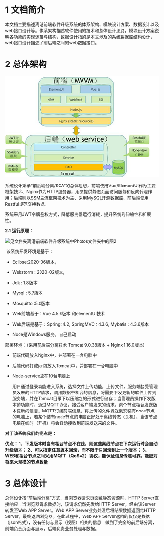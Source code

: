 # 1  文档简介

本文档主要描述离港前端软件升级系统的体系架构、模块设计方案、数据设计以及web接口设计等。体系架构描述软件使用的技术和总体设计思路，模块设计方案说明各功能的实现逻辑与结构，数据设计指的是本文涉及的系统数据库结构设计，web接口设计描述了前后端之间的web数据接口。

 

# 2   总体架构

![见文件夹离港前端软件升级系统中Photos文件夹中的图1](https://github.com/Dorian1015/Distribute/blob/main/%E7%A6%BB%E6%B8%AF%E5%89%8D%E7%AB%AF%E8%BD%AF%E4%BB%B6%E5%8D%87%E7%BA%A7%E7%B3%BB%E7%BB%9F/Photos/1.png)

系统设计秉承“前后端分离/SOA”的总体思想，前端使用Vue/ElementUI作为主要框架技术、Nginx作为HTTP服务器，用来提供静态页面访问服务和反向代理作用；后端则以SSM主流框架技术为主、采用MySQL开源数据库，前后端使用Restful规范交换数据。

系统采用JWT令牌鉴权方式，降低服务器运行消耗，提升系统的伸缩性和扩展性。

**2.1**  **运行原理：**

![见文件夹离港前端软件升级系统中Photos文件夹中的图2]()

​    该系统开发环境是基于：

- Eclipse:2020-06版本，

- Webstorm : 2020-02版本,

- Jdk : 1.8版本

- Mysql : 5.7版本

- Mosquitto :5.0版本

- Web前端基于：Vue 4.5.6版本 和elementUI技术

- Web后端是基于：Spring :4.2, SpringMVC : 4.3.6, Mybatis : 4.3.6版本

- Node是Windows服务，自己启动

 

部署环境：（采用前后端分离技术 Tomcat 9.0.38版本 + Nginx 1.16.0版本）

- 前端代码放入Nginx中，并部署在一台电脑中

- 后端代码打成jar包放入Tomcat中，并部署在一台电脑中

- Node-service放在10台电脑上

 

  用户通过登录功能进入系统，选择文件上传功能，上传文件，服务端接受管理员发来的HTTP请求，调用数据中柜台的信息，将需要下发更新的软件上传到服务端，并在Tomcat目录下以压缩包的形式进行储存；当管理员操作下发版本的功能时，通过MQTT协议，接受客户端发来的请求，向个节点柜台发送版本更新的信息。MQTT订阅前端信息，将上传的文件发送到安装有node节点的电脑上，若某个装有node节点的电脑正好处于离线转态（关机），当该节点电脑在线时（开机）将会自动接收到前端发送来的文件。

**对于该系统我们的亮点是：**

**优点：
 1、下发版本时当有柜台节点不在线，则这些离线节点在下次运行时会自动升级版本；
 2、可以指定任意版本回滚，而不限于只回滚到上一个版本；
 3、WEB和柜台节点之间采用MQTT（QoS=2）协议，能保证信息传递可靠，能应对将来大规模的节点数量**



# 3   总体设计

总体设计按“前后端分离”方式，当浏览器请求页面或静态资源时，HTTP Server直接响应；当浏览器请求数据时，该请求仍然先发给HTTP Server，经由该Server转发至Web APP Server。Web APP Server业务处理后将结果数据返回给HTTP Server，最终返回浏览器。在此过程中，Web APP Server返回的仅仅是数据（json格式），没有任何与显示（视图）相关的信息，做到了完全的前后端分离，前端负责页面与展示，后端负责业务处理与数据。
